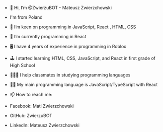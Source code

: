 - 👋 Hi, I’m @ZwierzuBOT - Mateusz Zwierzchowski

- I'm from Poland
- 👀 I’m keen on programming in JavaScript, React , HTML, CSS 

  
- 🌱 I’m currently programming in React

- 🖥 I have 4 years of experience in programming in Roblox 
- 🕹 I started learning HTML, CSS, JavaScript, and React in first grade of High School
- 👨🏻‍🏫 I help classmates in studying programming languages
- 👨‍💻 My main programming language is JavaScript/TypeScript with React
  


- 📫 How to reach me:
- Facebook: Mati Zwierzchowski
- GitHub: ZwierzuBOT
- LinkedIn: Mateusz Zwierzchowski

